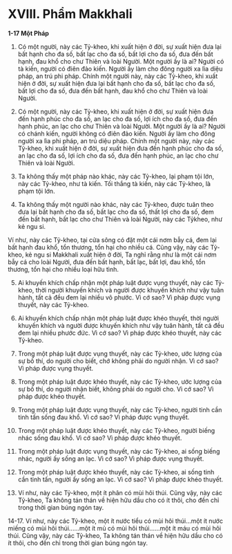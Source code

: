 # XVIII. Phẩm Makkhali

**1-17 Một Pháp**

1. Có một người, này các Tỷ-kheo, khi xuất hiện ở đời, sự xuất hiện đưa lại bất hạnh cho đa số, bất lạc
cho đa số, bất lợi cho đa số, đưa đến bất hạnh, đau khổ cho chư Thiên và loài Người. Một người ấy là
ai? Người có tà kiến, người có điên đảo kiến. Người ấy làm cho đông người xa lìa diệu pháp, an trú phi
pháp. Chính một người này, này các Tỷ-kheo, khi xuất hiện ở đời, sự xuất hiện đưa lại bất hạnh cho đa
số, bất lạc cho đa số, bất lợi cho đa số, đưa đến bất hạnh, đau khổ cho chư Thiên và loài Người.

2. Có một người, này các Tỷ-kheo, khi xuất hiện ở đời, sự xuất hiện đưa đến hạnh phúc cho đa số, an lạc
cho đa số, lợi ích cho đa số, đưa đến hạnh phúc, an lạc cho chư Thiên và loài Người. Một người ấy là ai?
Người có chánh kiến, người không có điên đảo kiến. Người ấy làm cho đông người xa lìa phi pháp, an
trú diệu pháp. Chính một người này, này các Tỷ-kheo, khi xuất hiện ở đời, sự xuất hiện đưa đến hạnh
phúc cho đa số, an lạc cho đa số, lợi ích cho đa số, đưa đến hạnh phúc, an lạc cho chư Thiên và loài
Người.

3. Ta không thấy một pháp nào khác, này các Tỷ-kheo, lại phạm tội lớn, này các Tỷ-kheo, như tà kiến.
Tối thắng tà kiến, này các Tỷ-kheo, là phạm tội lớn.

4. Ta không thấy một người nào khác, này các Tỷ-kheo, được tuân theo đưa lại bất hạnh cho đa số, bất
lạc cho đa số, thất lợi cho đa số, đem đến bất hạnh, bất lạc cho chư Thiên và loài Người, này các Tỷkheo, như kẻ ngu si.

Ví như, này các Tỷ-kheo, tại cửa sông có đặt một cái nơm bẫy cá, đem lại bất hạnh đau khổ, tổn thương,
tổn hại cho nhiều cá. Cũng vậy, này các Tỷ-kheo, kẻ ngu si Makkhali xuất hiện ở đời, Ta nghỉ rằng như
là một cái nơm bẫy cá cho loài Người, đưa đến bất hạnh, bất lạc, bất lợi, đau khổ, tổn thương, tổn hại
cho nhiều loại hữu tình.

5. Ai khuyến khích chấp nhận một pháp luật được vụng thuyết, này các Tỷ-kheo, thời người khuyến
khích và người được khuyến khích như vậy tuân hành, tất cả đều đem lại nhiều vô phước. Vì cớ sao? Vì
pháp được vụng thuyết, này các Tỷ-kheo.

6. Ai khuyến khích chấp nhận một pháp luật được khéo thuyết, thời người khuyến khích và người được
khuyến khích như vậy tuân hành, tất cả đều đem lại nhiều phước đức. Vì cớ sao? Vì pháp được khéo
thuyết, này các Tỷ-kheo.

7. Trong một pháp luật được vụng thuyết, này các Tỷ-kheo, ước lượng của sự bố thí, do người cho biết,
chớ không phải do người nhận. Vì cớ sao? Vì pháp được vụng thuyết.

8. Trong một pháp luật được khéo thuyết, này các Tỷ-kheo, ước lượng của sự bố thí, do người nhận biết,
không phải do người cho. Vì cớ sao? Vì pháp được khéo thuyết.

9. Trong một pháp luật được vụng thuyết, này các Tỷ-kheo, người tinh cần tinh tấn sống đau khổ. Vì cớ
sao? Vì pháp được vụng thuyết.

10. Trong một pháp luật được khéo thuyết, này các Tỷ-kheo, người biếng nhác sống đau khổ. Vì cớ sao?
Vì pháp được khéo thuyết.

11. Trong một pháp luật được vụng thuyết, này các Tỷ-kheo, ai sống biếng nhác, người ấy sống an lạc.
Vì cớ sao? Vì pháp được vụng thuyết.

12. Trong một pháp luật được khéo thuyết, này các Tỷ-kheo, ai sống tinh cần tinh tấn, người ấy sống an
lạc. Vì cớ sao? Vì pháp được khéo thuyết.

13. Ví như, này các Tỷ-kheo, một ít phân có mùi hôi thúi. Cũng vậy, này các Tỷ-kheo, Ta không tán
thán về hiện hữu dầu cho có ít thôi, cho đến chỉ trong thời gian búng ngón tay.

14-17. Ví như, này các Tỷ-kheo, một ít nước tiểu có mùi hôi thúi...một ít nước miếng có mùi hôi
thúi......một ít mủ có mùi hôi thúi......một ít máu có mùi hôi thúi. Cũng vậy, này các Tỷ-kheo, Ta không
tán thán về hiện hữu dầu cho có ít thôi, cho đến chỉ trong thời gian búng ngón tay.
